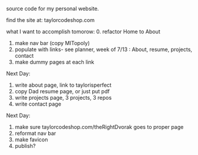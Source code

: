 source code for my personal website.

find the site at: taylorcodeshop.com

what I want to accomplish tomorow:
0. refactor Home to About
1. make nav bar (copy MITopoly)
2. populate with links- see planner, week of 7/13 : About, resume, projects, contact
3. make dummy pages at each link

Next Day:
1. write about page, link to taylorisperfect
2. copy Dad resume page, or just put pdf
3. write projects page, 3 projects, 3 repos
4. write contact page

Next Day:
1. make sure taylorcodeshop.com/theRightDvorak goes to proper page
2. reformat nav bar
3. make favicon
4. publish?
